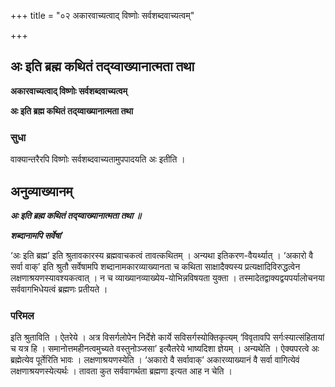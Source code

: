 +++
title = "०२ अकारवाच्यत्वाद् विष्णोः सर्वशब्दवाच्यत्वम्"

+++


## अः इति ब्रह्म कथितं तद्य्वाख्यानात्मता तथा

**अकारवाच्यत्वाद् विष्णोः सर्वशब्दवाच्यत्वम्**

**अः इति ब्रह्म कथितं तद्य्वाख्यानात्मता तथा**

### **सुधा**

वाक्यान्तरैरपि विष्णोः सर्वशब्दवाच्यतामुपपादयति अः इतीति ।

## **अनुव्याख्यानम्**

***अः इति ब्रह्म कथितं तद्य्वाख्यानात्मता तथा ॥***

***शब्दानामपि सर्वेषां***

‘अः इति ब्रह्म’ इति श्रुतावकारस्य ब्रह्मवाचकत्वं तावत्कथितम् । अन्यथा इतिकरण-वैयर्थ्यात् । ‘अकारो वै सर्वा वाक्’ इति श्रुतौ सर्वेषामपि शब्दानामकारव्याख्यानता च कथिता साक्षादैक्यस्य प्रत्यक्षादिविरुद्धत्वेन लक्षणाश्रयणस्यावश्यकत्वात् । न च व्याख्यानव्याख्येय-योभिन्नविषयता युक्ता । तस्मादेतद्वाक्यद्वयपर्यालोचनया सर्ववागभिधेयत्वं ब्रह्मणः प्रतीयते ।

### **परिमल**

इति श्रुताविति । ऐतरेये । अत्र विसर्गलोपेन निर्देशे कार्ये सविसर्गस्योक्तिकृत्यम् ‘विवृतावपि सर्गःस्यात्संहितायां च यत्र हि । समानोत्तमहीनत्वमुच्यते वस्तुनोञ्जसा’ इत्यैतरेये भाष्यदिशा ज्ञेयम् । अन्यथेति । ऐक्यपरत्वे अः ब्रह्मेत्येव पूर्तेरिति भावः । लक्षणाश्रयणस्येति । ‘अकारो वै सर्वावाक्’ अकारव्याख्यानं वै सर्वा वागित्येवं लक्षणाश्रयणस्येत्यर्थः । तावता कुत सर्ववागर्थता ब्रह्मणा इत्यत आह न चेति ।





